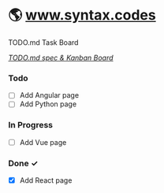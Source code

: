 # 🌎 www.syntax.codes

TODO.md Task Board

<em>[TODO.md spec & Kanban Board](http://todomd.org)</em>

### Todo

- [ ] Add Angular page  
- [ ] Add Python page  

### In Progress

- [ ] Add Vue page  

### Done ✓

- [x] Add React page  
